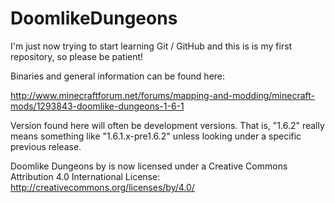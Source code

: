 # DoomlikeDungeons

I'm just now trying to start learning Git / GitHub and this is is my first repository, so please be patient!

Binaries and general information can be found here:

http://www.minecraftforum.net/forums/mapping-and-modding/minecraft-mods/1293843-doomlike-dungeons-1-6-1

Version found here will often be development versions.  That is, "1.6.2" really means something like "1.6.1.x-pre1.6.2" unless looking under a specific previous release.

Doomlike Dungeons by is now licensed under a Creative Commons Attribution 4.0 International License: http://creativecommons.org/licenses/by/4.0/
